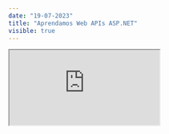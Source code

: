 ```yaml
---
date: "19-07-2023"
title: "Aprendamos Web APIs ASP.NET"
visible: true
---
```

<iframe src="https://www.youtube.com/embed/6eqW2T_c4FA" allowfullscreen></iframe>
